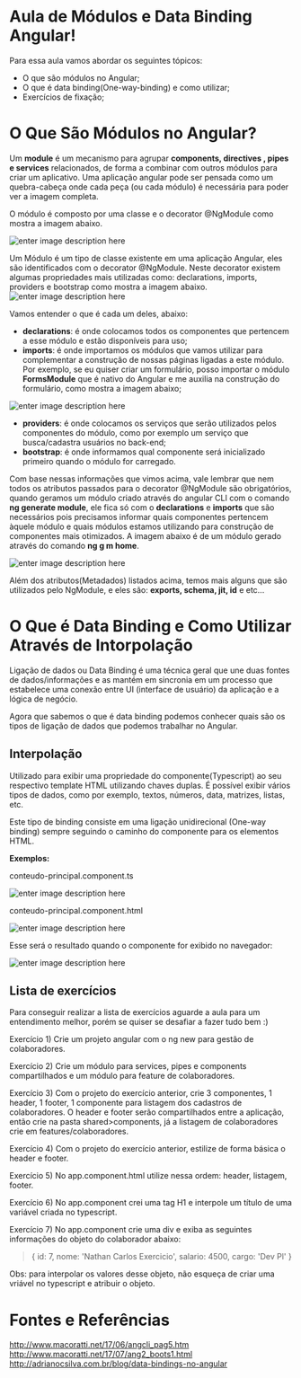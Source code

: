 
# Aula de Módulos e Data Binding Angular!

Para essa aula vamos abordar os seguintes tópicos:
- O que são módulos no Angular;
- O que é data binding(One-way-binding) e como utilizar;
- Exercícios de fixação;

# O Que São Módulos no Angular?

Um **module** é um mecanismo para agrupar **components, directives , pipes e services** relacionados, de forma a combinar com outros módulos para criar um aplicativo. Uma aplicação angular pode ser pensada como um quebra-cabeça onde cada peça (ou cada módulo) é necessária para poder ver a imagem completa.

O módulo é composto  por uma classe e o decorator @NgModule como mostra a imagem abaixo.

![enter image description here](https://github.com/NathanCarlos/turma-devschool/blob/main/imagens-ilustrativas/modulos-e-data-binding/imagem-exemplo-modulo.PNG?raw=true)

Um Módulo é um tipo de classe existente em uma aplicação Angular, eles são identificados com o decorator  @NgModule. Neste decorator existem algumas propriedades mais utilizadas como:  declarations, imports, providers e bootstrap como mostra a imagem abaixo.
![enter image description here](https://github.com/NathanCarlos/turma-devschool/blob/main/imagens-ilustrativas/modulos-e-data-binding/imagem-exemplo-parametros-ng-module.PNG?raw=true)

Vamos entender o que é cada um deles, abaixo:

-   **declarations**: é onde colocamos todos os componentes que pertencem a esse módulo e estão disponíveis para uso;
- **imports**: é onde importamos os módulos que vamos utilizar para complementar a construção de nossas páginas ligadas a este módulo. Por exemplo, se eu quiser criar um formulário, posso importar o módulo **FormsModule** que é nativo do Angular e me auxilia na construção do formulário, como mostra a imagem abaixo;

![enter image description here](https://github.com/NathanCarlos/turma-devschool/blob/main/imagens-ilustrativas/modulos-e-data-binding/forms-module-exemplo.PNG?raw=true)

- **providers**: é onde colocamos os serviços que serão utilizados pelos componentes do módulo, como por exemplo um serviço que busca/cadastra usuários no back-end;
- **bootstrap**: é onde informamos qual componente será inicializado primeiro quando o módulo for carregado.

Com base nessas informações que vimos acima, vale lembrar que nem todos os atributos passados para o decorator @NgModule são obrigatórios, quando geramos um módulo criado através do angular CLI com o comando **ng generate module**, ele fica só com o **declarations** e **imports** que são necessários pois precisamos informar quais componentes pertencem àquele módulo e quais módulos estamos utilizando para construção de componentes mais otimizados. A imagem abaixo é de um módulo gerado através do comando **ng g m home**.

![enter image description here](https://github.com/NathanCarlos/turma-devschool/blob/main/imagens-ilustrativas/modulos-e-data-binding/exemplo-modulo-com-cli.PNG?raw=true)

Além dos atributos(Metadados) listados acima, temos mais alguns que são utilizados pelo NgModule, e eles são: **exports, schema, jit, id**  e etc...

# O Que é Data Binding e Como Utilizar Através de Intorpolação
Ligação de dados ou Data Binding é uma técnica geral que une duas fontes de dados/informações e as mantém em sincronia em um processo que estabelece uma conexão entre UI (interface de usuário) da aplicação e a lógica de negócio.

Agora que sabemos o que é data binding podemos conhecer quais são os tipos de ligação de dados que podemos trabalhar no Angular.

## Interpolação

Utilizado para exibir uma propriedade do componente(Typescript) ao seu respectivo template HTML utilizando chaves duplas. É possível exibir vários tipos de dados, como por exemplo, textos, números, data, matrizes, listas, etc.

Este tipo de binding consiste em uma ligação unidirecional (One-way binding) sempre seguindo o caminho do componente para os elementos HTML.

**Exemplos:**

conteudo-principal.component.ts

![enter image description here](https://github.com/NathanCarlos/turma-devschool/blob/main/imagens-ilustrativas/modulos-e-data-binding/exemplo-interpolacao-one-way-binding.PNG?raw=true)

conteudo-principal.component.html

![enter image description here](https://github.com/NathanCarlos/turma-devschool/blob/main/imagens-ilustrativas/modulos-e-data-binding/exemplo-interpolacao-one-way-binding-html.PNG?raw=true)

Esse será o resultado quando o componente for exibido no navegador:

![enter image description here](https://github.com/NathanCarlos/turma-devschool/blob/main/imagens-ilustrativas/modulos-e-data-binding/resultado-interpolacao.PNG?raw=true)

## Lista de exercícios
Para conseguir realizar a lista de exercícios aguarde a aula para um entendimento melhor, porém se quiser se desafiar a fazer tudo bem :)

Exercício 1) Crie um projeto angular com o ng new para gestão de colaboradores.

Exercício 2) Crie um módulo para services, pipes e components compartilhados e um módulo para feature de colaboradores.

Exercício 3) Com o projeto do exercício anterior, crie 3 componentes, 1 header, 1 footer, 1 componente para listagem dos cadastros de colaboradores. O header e footer serão compartilhados entre a aplicação, então crie na pasta shared>components, já a listagem de colaboradores crie em features/colaboradores.

Exercício 4) Com o projeto do exercício anterior, estilize de forma básica o header e footer.

Exercício 5) No app.component.html utilize nessa ordem: header, listagem, footer.

Exercício 6) No app.component crei uma tag H1 e interpole um título de uma variável criada no typescript.

Exercício 7) No app.component crie uma div e exiba as seguintes informações do objeto do colaborador abaixo:
>{
    id: 7,
    nome: 'Nathan Carlos Exercicio',
    salario: 4500,
    cargo: 'Dev Pl'
}

Obs: para interpolar os valores desse objeto, não esqueça de criar uma vriável no typescript e atribuir o objeto.

# Fontes e Referências
http://www.macoratti.net/17/06/angcli_pag5.htm
http://www.macoratti.net/17/07/ang2_boots1.html
http://adrianocsilva.com.br/blog/data-bindings-no-angular
